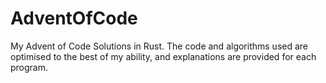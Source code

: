 # AdventOfCode

My Advent of Code Solutions in Rust. The code and algorithms used are optimised
to the best of my ability, and explanations are provided for each program.

